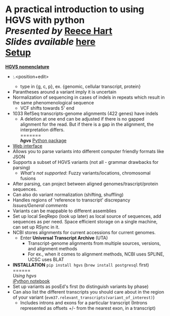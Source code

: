 **A practical introduction to using HGVS with python**  
*Presented by* [Reece Hart](reece@invitae.com)  
*Slides available* [here](https://docs.google.com/presentation/d/1XTvotT6YCsagH0t6tGnCgJhYbHTw1FPwLrPS_sdF_wk/edit#slide=id.g1795fef191_0_51)  
[Setup](https://docs.google.com/presentation/d/1XTvotT6YCsagH0t6tGnCgJhYbHTw1FPwLrPS_sdF_wk/edit#slide=id.g1795fef191_0_521)  
=======  
[**HGVS nomenclature**](http://varnomen.hgvs.org)  
- <sequence>:<type>.<position+edit>  
	- type in {g, c, p}, ex. {genomic, cellular transcript, protein}  
- Parantheses around a variant imply it is uncertain  
- Normalization of sequencing in cases of indels in repeats which result in the same phenomenological sequence  
	- VCF shifts towards 5' end  
- 1033 RefSeq transcripts-genome alignments (422 genes) have indels  
	- A deletion at one end can be adjusted if there is no gapped alignment for the read. But if there is a gap in the alignment, the interpretation differs.  
=======   
**_hgvs_** [Python package](https://bitbucket.org/biocommons/hgvs)   
- [Web interface](http://variantvalidator.org)
- Allows you to parse variants into different computer friendly formats like JSON  
- Supports a subset of HGVS variants (not all - grammar drawbacks for parsing)  
	- *What's not supported*: Fuzzy variants/locations, chromosomal fusions  
- After parsing, can project between aligned genomes/trascript/protein sequences.  
- Can also do variant normalization (shifting, shuffling)  
- Handles regions of 'reference to transcript' discrepancy   
*Issues/General comments*  
- Variants can be mappable to different assemblies  
- Set up local SeqRepo (look up later) as local source of sequences, add sequences as per need. Space efficient storage on a single machine, can set up RSync in it.  
- NCBI stores alignments for current accessions for current genomes.  
	- Enter **Universal Transcript Archive** (UTA)  
		- Transcript-genome alignments from multiple sources, versions, and alignment methods  
		- For ex., when it comes to alignment methods, NCBI uses SPLINE, UCSC uses BLAT  
- **INSTALLATION** `pip install hgvs` (`brew install postgresql` first)  
======  
*Using hgvs*  
[iPython notebook]()   
- Set up variants as posEd's first (to distinguish variants by phase)  
- Can also list the different transcripts you should care about in the region of your variant (`evm37.relevant_transcripts(variant_of_interest)`)  
	- Includes introns and exons for a particular transcript (Introns represented as offsets +/- from the nearest exon, in a transcript)  


